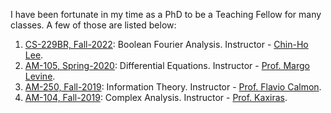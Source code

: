 I have been fortunate in my time as a PhD to be a Teaching Fellow for many classes. A few of those are listed below:

1. [CS-229BR, Fall-2022](https://www.cs.columbia.edu/~chlee/cs229br/): Boolean Fourier Analysis. Instructor - [Chin-Ho Lee](https://www.cs.columbia.edu/~chlee/).  
2. [AM-105, Spring-2020](https://canvas.harvard.edu/courses/100117): Differential Equations. Instructor - [Prof. Margo Levine](https://www.seas.harvard.edu/person/margo-levine). 
3. [AM-250, Fall-2019](https://toc.seas.harvard.edu/links/es-250-information-theory): Information Theory. Instructor - [Prof. Flavio Calmon](https://people.seas.harvard.edu/~flavio/#teaching). 
4. [AM-104, Fall-2019](https://scholar.harvard.edu/efthimios_kaxiras/applied-mathematics-104): Complex Analysis. Instructor - [Prof. Kaxiras](https://scholar.harvard.edu/efthimios_kaxiras).
